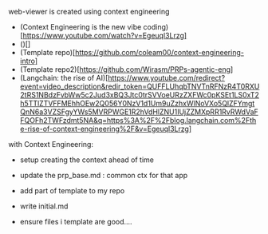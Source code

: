 web-viewer is created using context engineering

*  (Context Engineering is the new vibe coding)[https://www.youtube.com/watch?v=Egeuql3Lrzg]
*  ()[]
* (Template repo)[https://github.com/coleam00/context-engineering-intro]
* (Template repo2)[https://github.com/Wirasm/PRPs-agentic-eng]
* (Langchain: the rise of AI)[https://www.youtube.com/redirect?event=video_description&redir_token=QUFFLUhqbTNVTnRFNzR4T0RXU2tRS1NBdzFvbWw5c2Jud3xBQ3Jtc0trSVVoeURzZXFWc0pKSEt1LS0xT2h5TTlZTVFFMEhhOEw2Q056Y0NzV1d1Um9uZzhxWlNoVXo5QlZFYmgtQnN6a3VZSFgyYWs5MVRPWGE1R2hVdHlZNU1IUjZZMXpRR1RvRWdVaFFQOFh2TWFzdmt5NA&q=https%3A%2F%2Fblog.langchain.com%2Fthe-rise-of-context-engineering%2F&v=Egeuql3Lrzg]

with Context Engineering:
* setup creating the context ahead of time
* update the prp_base.md : common ctx for that app


* add part of template to my repo
* write initial.md
* ensure files i template are good.... 